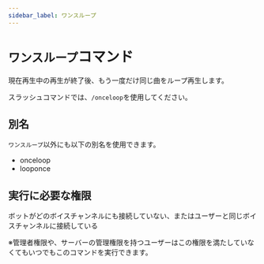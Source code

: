 ```yaml
---
sidebar_label: ワンスループ
---
```

# `ワンスループ`コマンド
現在再生中の再生が終了後、もう一度だけ同じ曲をループ再生します。

スラッシュコマンドでは、`/onceloop`を使用してください。

## 別名
`ワンスループ`以外にも以下の別名を使用できます。

- onceloop
- looponce




## 実行に必要な権限
ボットがどのボイスチャンネルにも接続していない、またはユーザーと同じボイスチャンネルに接続している

※管理者権限や、サーバーの管理権限を持つユーザーはこの権限を満たしていなくてもいつでもこのコマンドを実行できます。
  
